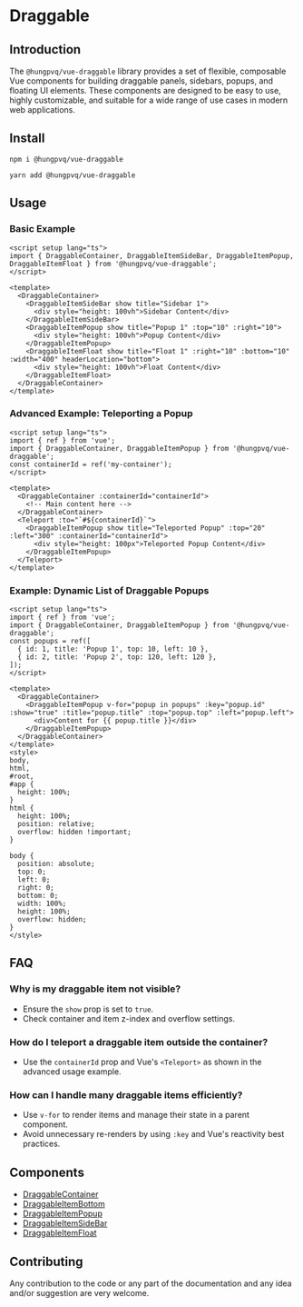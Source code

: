 # Draggable

## Introduction

The `@hungpvq/vue-draggable` library provides a set of flexible, composable Vue components for building draggable panels, sidebars, popups, and floating UI elements. These components are designed to be easy to use, highly customizable, and suitable for a wide range of use cases in modern web applications.

## Install

```
npm i @hungpvq/vue-draggable
```

```
yarn add @hungpvq/vue-draggable
```

## Usage

### Basic Example

```vue
<script setup lang="ts">
import { DraggableContainer, DraggableItemSideBar, DraggableItemPopup, DraggableItemFloat } from '@hungpvq/vue-draggable';
</script>

<template>
  <DraggableContainer>
    <DraggableItemSideBar show title="Sidebar 1">
      <div style="height: 100vh">Sidebar Content</div>
    </DraggableItemSideBar>
    <DraggableItemPopup show title="Popup 1" :top="10" :right="10">
      <div style="height: 100vh">Popup Content</div>
    </DraggableItemPopup>
    <DraggableItemFloat show title="Float 1" :right="10" :bottom="10" :width="400" headerLocation="bottom">
      <div style="height: 100vh">Float Content</div>
    </DraggableItemFloat>
  </DraggableContainer>
</template>
```

### Advanced Example: Teleporting a Popup

```vue
<script setup lang="ts">
import { ref } from 'vue';
import { DraggableContainer, DraggableItemPopup } from '@hungpvq/vue-draggable';
const containerId = ref('my-container');
</script>

<template>
  <DraggableContainer :containerId="containerId">
    <!-- Main content here -->
  </DraggableContainer>
  <Teleport :to="`#${containerId}`">
    <DraggableItemPopup show title="Teleported Popup" :top="20" :left="300" :containerId="containerId">
      <div style="height: 100px">Teleported Popup Content</div>
    </DraggableItemPopup>
  </Teleport>
</template>
```

### Example: Dynamic List of Draggable Popups

```vue
<script setup lang="ts">
import { ref } from 'vue';
import { DraggableContainer, DraggableItemPopup } from '@hungpvq/vue-draggable';
const popups = ref([
  { id: 1, title: 'Popup 1', top: 10, left: 10 },
  { id: 2, title: 'Popup 2', top: 120, left: 120 },
]);
</script>

<template>
  <DraggableContainer>
    <DraggableItemPopup v-for="popup in popups" :key="popup.id" :show="true" :title="popup.title" :top="popup.top" :left="popup.left">
      <div>Content for {{ popup.title }}</div>
    </DraggableItemPopup>
  </DraggableContainer>
</template>
<style>
body,
html,
#root,
#app {
  height: 100%;
}
html {
  height: 100%;
  position: relative;
  overflow: hidden !important;
}

body {
  position: absolute;
  top: 0;
  left: 0;
  right: 0;
  bottom: 0;
  width: 100%;
  height: 100%;
  overflow: hidden;
}
</style>
```

## FAQ

### Why is my draggable item not visible?

- Ensure the `show` prop is set to `true`.
- Check container and item z-index and overflow settings.

### How do I teleport a draggable item outside the container?

- Use the `containerId` prop and Vue's `<Teleport>` as shown in the advanced usage example.

### How can I handle many draggable items efficiently?

- Use `v-for` to render items and manage their state in a parent component.
- Avoid unnecessary re-renders by using `:key` and Vue's reactivity best practices.

## Components

- [DraggableContainer](./draggable-container.md)
- [DraggableItemBottom](./draggable-item-bottom.md)
- [DraggableItemPopup](./draggable-item-popup.md)
- [DraggableItemSideBar](./draggable-item-sidebar.md)
- [DraggableItemFloat](./draggable-item-float.md)

## Contributing

Any contribution to the code or any part of the documentation and any idea and/or suggestion are very welcome.
